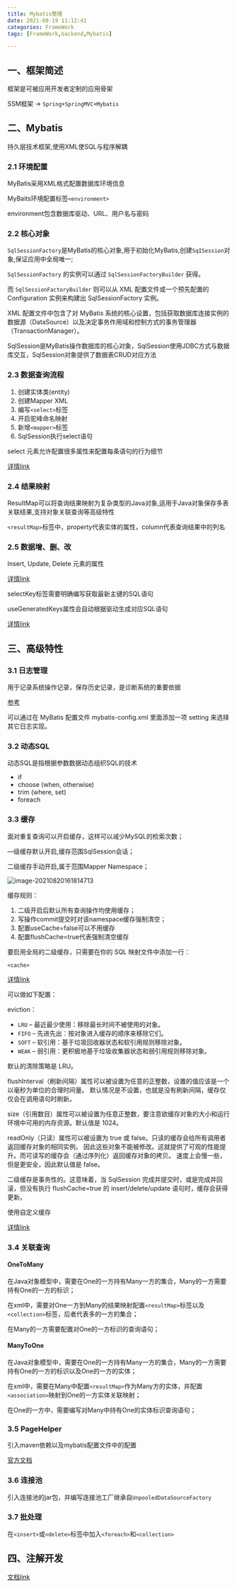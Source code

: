 ```yaml
---
title: Mybatis整理
date: 2021-08-19 11:12:41
categories: FrameWork
tags: [FrameWork,backend,Mybatis]

---
```


## 一、框架简述

框架是可被应用开发者定制的应用骨架

SSM框架	->	`Spring+SpringMVC+Mybatis`

## 二、Mybatis

持久层技术框架,使用XML使SQL与程序解耦

### 2.1 环境配置

MyBatis采用XML格式配置数据库环境信息

MyBaits环境配置标签`<environment>`

environment包含数据库驱动、URL、用户名与密码

### 2.2 核心对象

`SqlSessionFactory`是MyBatis的核心对象,用于初始化MyBatis,创建`SqISession`对象,保证应用中全局唯一;

`SqlSessionFactory` 的实例可以通过 `SqlSessionFactoryBuilder` 获得。

而 `SqlSessionFactoryBuilder` 则可以从 XML 配置文件或一个预先配置的 Configuration 实例来构建出 SqlSessionFactory 实例。

XML 配置文件中包含了对 MyBatis 系统的核心设置，包括获取数据库连接实例的数据源（DataSource）以及决定事务作用域和控制方式的事务管理器（TransactionManager）。

SqlSession是MyBatis操作数据库的核心对象，SqlSession使用JDBC方式与数据库交互，SqlSession对象提供了数据表CRUD对应方法

### 2.3 数据查询流程

1. 创建实体类(entity)
2. 创建Mapper XML
3. 编写`<select>`标签
4. 开启驼峰命名映射
5. 新增`<mapper>`标签
6. SqlSession执行select语句

select 元素允许配置很多属性来配置每条语句的行为细节

[详情link](https://mybatis.net.cn/sqlmap-xml.html#select)

### 2.4 结果映射

ResultMap可以将查询结果映射为复杂类型的Java对象,适用于Java对象保存多表关联结果,支持对象关联查询等高级特性

`<resultMap>`标签中，property代表实体的属性，column代表查询结果中的列名

### 2.5 数据增、删、改

Insert, Update, Delete 元素的属性

[详情link](https://mybatis.net.cn/sqlmap-xml.html#select)

selectKey标签需要明确编写获取最新主键的SQL语句

useGeneratedKeys属性会自动根据驱动生成对应SQL语句

[详情link](https://mybatis.net.cn/sqlmap-xml.html#select)

## 三、高级特性

### 3.1 日志管理

用于记录系统操作记录，保存历史记录，是诊断系统的重要依据

[参考](https://www.codenote.xyz/java/2021/05/18/springboot-ri-zhi/)

可以通过在 MyBatis 配置文件 mybatis-config.xml 里面添加一项 setting 来选择其它日志实现。



### 3.2 动态SQL

动态SQL是指根据参数数据动态组织SQL的技术

- if
- choose (when, otherwise)
- trim (where, set)
- foreach

### 3.3 缓存

面对重复查询可以开启缓存，这样可以减少MySQL的检索次数；

—级缓存默认开启,缓存范围SqlSession会话；

二级缓存手动开启,属于范围Mapper Namespace；

![image-20210820161814713](https://gitee.com/cao_ziqiang/img/raw/master/20210820161814.png)

缓存规则：

1. 二级开启后默认所有查询操作均使用缓存；
2. 写操作commit提交时对该namespace缓存强制清空；
3. 配置useCache=false可以不用缓存
4. 配置flushCache=true代表强制清空缓存

要启用全局的二级缓存，只需要在你的 SQL 映射文件中添加一行：

`<cache>`

[详情link](https://mybatis.net.cn/sqlmap-xml.html#cache)

可以做如下配置：

eviction：

- `LRU` – 最近最少使用：移除最长时间不被使用的对象。
- `FIFO` – 先进先出：按对象进入缓存的顺序来移除它们。
- `SOFT` – 软引用：基于垃圾回收器状态和软引用规则移除对象。
- `WEAK` – 弱引用：更积极地基于垃圾收集器状态和弱引用规则移除对象。

默认的清除策略是 LRU。

flushInterval（刷新间隔）属性可以被设置为任意的正整数，设置的值应该是一个以毫秒为单位的合理时间量。 默认情况是不设置，也就是没有刷新间隔，缓存仅仅会在调用语句时刷新。

size（引用数目）属性可以被设置为任意正整数，要注意欲缓存对象的大小和运行环境中可用的内存资源。默认值是 1024。

readOnly（只读）属性可以被设置为 true 或 false。只读的缓存会给所有调用者返回缓存对象的相同实例。 因此这些对象不能被修改。这就提供了可观的性能提升。而可读写的缓存会（通过序列化）返回缓存对象的拷贝。 速度上会慢一些，但是更安全，因此默认值是 false。

二级缓存是事务性的。这意味着，当 SqlSession 完成并提交时，或是完成并回滚，但没有执行 flushCache=true 的 insert/delete/update 语句时，缓存会获得更新。

使用自定义缓存

[详情link](https://mybatis.net.cn/sqlmap-xml.html#cache)

### 3.4 关联查询

#### OneToMany

在Java对象模型中，需要在One的一方持有Many一方的集合，Many的一方需要持有One的一方的标识；

在xml中，需要对One一方到Many的结果映射配置`<resultMap>`标签以及`<collection>`标签，后者代表多的一方的集合；

在Many的一方需要配置对One的一方标识的查询语句；

#### ManyToOne

在Java对象模型中，需要在One的一方持有Many一方的集合，Many的一方需要持有One的一方的标识以及One的一方的实体；

在xml中，需要在Many中配置`<resultMap>`作为Many方的实体，并配置`<association>`映射到One的一方实体关联映射；

在One的一方中，需要编写对Many中持有One的实体标识查询语句；

### 3.5 PageHelper

引入maven依赖以及mybatis配置文件中的<plugins>配置

[官方文档](https://pagehelper.github.io/)

### 3.6 连接池

引入连接池的jar包，并编写连接池工厂继承自`UnpooledDataSourceFactory`

### 3.7 批处理

在`<insert>`或`<delete>`标签中加入`<foreach>`和`<collection>`

## 四、注解开发

[文档link](https://mybatis.net.cn/java-api.html)